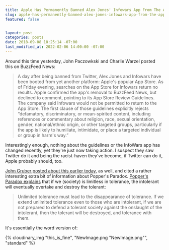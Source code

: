 ```yaml
---
title: Apple Has Permanently Banned Alex Jones' Infowars App From The App Store
slug: apple-has-permanently-banned-alex-jones-infowars-app-from-the-app-store
featured: false


layout: post
categories: posts
date: 2018-09-08 18:25:14 -07:00
last_modified_at: 2022-02-06 14:00:00 -07:00
---
```


Around this time yesterday, John Paczowkski and Charlie Warzel posted this on BuzzFeed News:

>  A day after being banned from Twitter, Alex Jones and Infowars have been booted from yet another platform: Apple's popular App Store. As of Friday evening, searches on the App Store for Infowars return no results.
> Apple confirmed the app's removal to BuzzFeed News, but declined to comment, pointing to its App Store Review Guidelines. The company said Infowars would not be permitted to return to the App Store.
> The first clause of those guidelines explicitly rejects “defamatory, discriminatory, or mean-spirited content, including references or commentary about religion, race, sexual orientation, gender, national/ethnic origin, or other targeted groups, particularly if the app is likely to humiliate, intimidate, or place a targeted individual or group in harm's way.”

Interestingly enough, nothing about the guidelines or the InfoWars app has changed recently, yet they're just now taking action. I suspect they saw Twitter do it and being the racist-haven they've become, if Twitter can do it, Apple probably should, too.

[John Gruber posted about this earlier today](https://daringfireball.net/linked/2018/09/08/app-store-alex-jones), as well, and cited a rather interesting extra bit of information about Popper's Paradox. [Popper's Paradox explains](https://en.wikipedia.org/wiki/Paradox_of_tolerance) that if we (society) is limitless in tolerance, the intolerant will eventually overtake and destroy the tolerant:

> Unlimited tolerance must lead to the disappearance of tolerance. If we extend unlimited tolerance even to those who are intolerant, if we are not prepared to defend a tolerant society against the onslaught of the intolerant, then the tolerant will be destroyed, and tolerance with them.

It's essentially the word version of:

{% cloudinary_img "this_is_fine", "NewImage.png "NewImage.png"", "standard" %}
